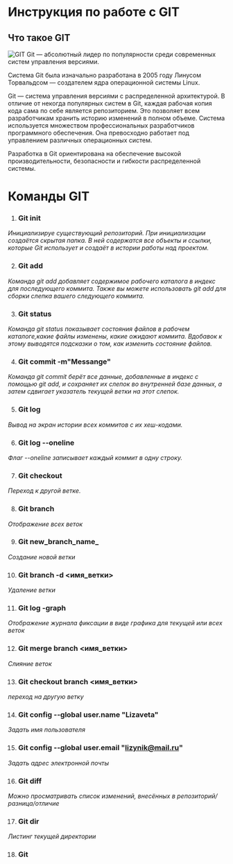 # Инструкция по работе с GIT

## Что такое GIT
![GIT](git.jpg.png)
Git — абсолютный лидер по популярности среди современных систем управления версиями. 

Система Git была изначально разработана в 2005 году Линусом Торвальдсом — создателем ядра операционной системы Linux. 

Git — система управления версиями с распределенной архитектурой. В отличие от некогда популярных систем в Git, каждая рабочая копия кода сама по себе является репозиторием. Это позволяет всем разработчикам хранить историю изменений в полном объеме.
Система используется множеством профессиональных разработчиков программного обеспечения. Она превосходно работает под управлением различных операционных систем. 

Разработка в Git ориентирована на обеспечение высокой производительности, безопасности и гибкости распределенной системы.

# Команды GIT

1. ### Git init
*Инициализируе существующий репозиторий. При инициализации создаётся скрытая папка. В ней содержатся все объекты и ссылки, которые Git использует и создаёт в истории работы над проектом.*

2. ### Git add
*Команда git add добавляет содержимое рабочего каталога в индекс для последующего коммита. Также вы можете использовать git add для сборки слепка вашего следующего коммита.*

3. ### Git status
*Команда git status показывает состояния файлов в рабочем каталоге,какие файлы изменены, какие ожидают коммита. Вдобавок к этому выводятся подсказки о том, как изменить состояние файлов.*

4. ### Git commit -m"Messange"
*Команда git commit берёт все данные, добавленные в индекс с помощью git add, и сохраняет их слепок во внутренней базе данных, а затем сдвигает указатель текущей ветки на этот слепок.*

5. ### Git log 
*Вывод на экран истории всех коммитов с их хеш-кодами.*

6. ### Git log --oneline
*Флаг --oneline записывает каждый коммит в одну строку.* 

7. ### Git checkout
*Переход к другой ветке.*

8. ### Git branch
*Отображение всех веток*

9. ### Git new_branch_name_
*Создание новой ветки*

10. ### Git branch -d <имя_ветки>
*Удаление ветки*

11. ### Git log -graph
*Отображение журнала фиксации в виде графика для текущей или всех веток*

12. ### Git merge branch <имя_ветки>
*Слияние веток*

13. ### Git checkout branch <имя_ветки>
*переход на другую ветку*

14. ### Git config --global user.name "Lizaveta"
*Задать имя пользователя*

15. ### Git config --global user.email "lizynik@mail.ru"
*Задать адрес электронной почты*

16. ### Git diff 
*Можно просматривать список изменений, внесённых в репозиторий/разница/отличие*

17. ### Git dir
*Листинг текущей директории*

18. ### Git 
